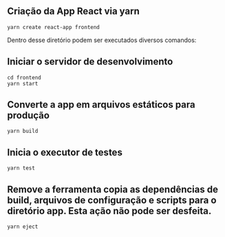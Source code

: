 ## Criação da App React via yarn

```
yarn create react-app frontend
```

Dentro desse diretório podem ser executados diversos comandos:

## Iniciar o servidor de desenvolvimento

```
cd frontend
yarn start
```

## Converte a app em arquivos estáticos para produção

```
yarn build
```

## Inicia o executor de testes
```
yarn test
```

## Remove a ferramenta copia as dependências de build, arquivos de configuração e scripts para o diretório app. Esta ação não pode ser desfeita.
```
yarn eject
```


